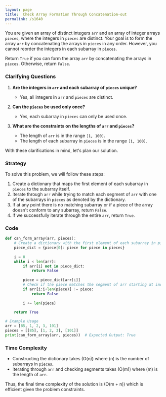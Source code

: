```yaml
---
layout: page
title:  Check Array Formation Through Concatenation-out
permalink: /s1640
---
```

You are given an array of distinct integers `arr` and an array of integer arrays `pieces`, where the integers in `pieces` are distinct. Your goal is to form the array `arr` by concatenating the arrays in `pieces` in any order. However, you cannot reorder the integers in each subarray in `pieces`.

Return `True` if you can form the array `arr` by concatenating the arrays in `pieces`. Otherwise, return `False`.

### Clarifying Questions
1. **Are the integers in `arr` and each subarray of `pieces` unique?**
   - Yes, all integers in `arr` and `pieces` are distinct.
   
2. **Can the `pieces` be used only once?**
   - Yes, each subarray in `pieces` can only be used once.

3. **What are the constraints on the lengths of `arr` and `pieces`?**
   - The length of `arr` is in the range `[1, 100]`.
   - The length of each subarray in `pieces` is in the range `[1, 100]`.

With these clarifications in mind, let's plan our solution.

### Strategy
To solve this problem, we will follow these steps:
1. Create a dictionary that maps the first element of each subarray in `pieces` to the subarray itself.
2. Iterate through `arr` while trying to match each segment of `arr` with one of the subarrays in `pieces` as denoted by the dictionary.
3. If at any point there is no matching subarray or if a piece of the array doesn't conform to any subarray, return `False`.
4. If we successfully iterate through the entire `arr`, return `True`.

### Code

```python
def can_form_array(arr, pieces):
    # Create a dictionary with the first element of each subarray in pieces as the key
    piece_dict = {piece[0]: piece for piece in pieces}
    
    i = 0
    while i < len(arr):
        if arr[i] not in piece_dict:
            return False
        
        piece = piece_dict[arr[i]]
        # Check if the piece matches the segment of arr starting at index i
        if arr[i:i+len(piece)] != piece:
            return False
        
        i += len(piece)
    
    return True

# Example Usage
arr = [85, 1, 2, 3, 101]
pieces = [[85], [1, 2, 3], [101]]
print(can_form_array(arr, pieces))  # Expected Output: True
```

### Time Complexity
- Constructing the dictionary takes \(O(n)\) where \(n\) is the number of subarrays in `pieces`.
- Iterating through `arr` and checking segments takes \(O(m)\) where \(m\) is the length of `arr`.

Thus, the final time complexity of the solution is \(O(m + n)\) which is efficient given the problem constraints.